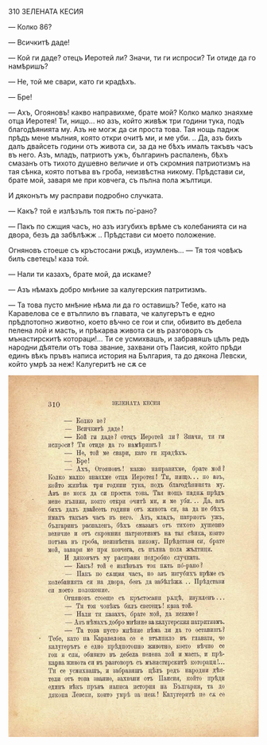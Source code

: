 ﻿310	ЗЕЛЕНАТА КЕСИЯ

— Колко 86?

— Всичкитѣ даде!

— Кой ги даде? отецъ Иеротей ли? Значи, ти ги испроси? Ти отиде да го намѣришъ?

— Не, той ме свари, като ги крадѣхъ.

— Бре!

— Ахъ, Огояновъ! какво направихме, брате мой? Колко малко знаяхме отца Иеротея! Ти, нищо... но азъ, който живѣж три години тука, подъ благодѣянията му. Азъ не могж да си проста това. Тая нощь паднж прѣдъ мене мълния, която откри очитѣ ми, и ме уби. .. Да, азъ бихъ далъ двайсеть години отъ живота си, за да не бѣхъ ималъ такъвъ часъ въ него. Азъ, младъ, патриотъ ужъ, българинъ распаленъ, бѣхъ смазанъ отъ тихото душевно величие и отъ скромния патриотизмъ на тая сѣнка, която потъва въ гроба, неизвѣстна никому. Прѣдстави си, брате мой, заваря ме при ковчега, съ пълна пола жълтици.

И дяконътъ му расправи подробно случката.

— Какъ? той е излѣзълъ тоя пжть по́-рано?

— Пакъ по сжщия часъ, но азъ изгубихъ врѣме съ колебанията си на двора, безъ да забѣлѣжж .. Прѣдстави си моето положение.

Огняновъ стоеше съ кръстосани ржцѣ, изумленъ... — Тя тоя човѣкъ билъ светецъ! каза той.

— Нали ти казахъ, брате мой, да искаме?

— Азъ нѣмахъ добро мнѣние за калугерския патритизмъ.

— Та това пусто мнѣние нѣма ли да го оставишъ? Тебе, като на Каравелова се е втълпило въ главата, че калугерътъ е едно прѣдпотопно животно, което вѣчно се гои и спи, обивито въ дебела пелена лой и масть, и прѣкарва живота си въ разговоръ съ мънастирскитѣ котораци!... Ти се усмихвашъ, и забравяшъ цѣлъ редъ народни дѣятели отъ това звание, захвани отъ Паисия, който прѣди единъ вѣкъ пръвъ написа история на България, та до дякона Левски, който умрѣ за неж! Калугеритѣ не сѫ се

![original](images/349.jpg)

